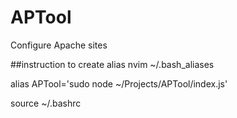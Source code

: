 # APTool
Configure Apache sites

##instruction to create alias
nvim ~/.bash_aliases


alias APTool='sudo node ~/Projects/APTool/index.js'

source ~/.bashrc

